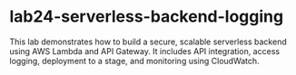 # lab24-serverless-backend-logging
This lab demonstrates how to build a secure, scalable serverless backend using AWS Lambda and API Gateway. It includes API integration, access logging, deployment to a stage, and monitoring using CloudWatch.
